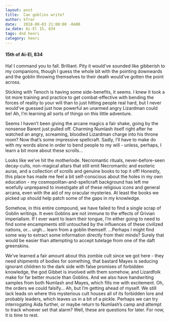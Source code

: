```yaml
---
layout: post
title:  Can goblins write?
author: kfrar
date:   2018-08-03 21:00:00 -0400
iw_date: Ai-El 15, 834
tags: dnd henri
category: henri
---
```


#### 15th of Ai-El, 834

Ha! I command you to fall. Brilliant. Pity it would’ve sounded like gibberish
to my companions, though I guess the whole bit with the pointing downwards and
the goblin throwing themselves to their death would’ve gotten the point across.

Sticking with Tenoch is having some side-benefits, it seems. I knew it took a
lot more training and practice to get combat-effective with bending the forces
of reality to your will than to just hitting people real hard, but I never
would’ve guessed just how powerful an unarmed angry Lizardman could be! Ah, I’m
learning all sorts of things on this little adventure.

Seems I haven’t been giving the arcane magics a fair shake, going by the
nonsense Barent just pulled off. Charming Numlash itself right after he watched
an angry, screaming, bloodied Lizardman charge into his throne room? Now that’s
some impressive spellcraft. Sadly, I’ll have to make do with my words alone in
order to bend people to my will - unless, perhaps, I learn a bit more about
these scrolls…

Looks like we’ve hit the motherlode. Necromantic rituals, never-before-seen
decay-cults, non-magical altars that still emit Necromantic and esoteric
auras, and a collection of scrolls and genuine books to top it off! Honestly,
this place has made me feel a bit self-conscious about the holes in my own
education - my cosmopolitan-and-spellcraft background has left me woefully
unprepared to investigate all of these religious icons and general arcana, even
with the aid of my oracular mysteries. At least the books we picked up should
help patch some of the gaps in my knowledge.

Somehow, in this entire compound, we have failed to find a single scrap of
Goblin writings. It even Goblins are not immune to the effects of Grivian
imperialism. If I ever want to learn their tongue, I’m either going to need to
find some encampments still untouched by the influences of these civilized
nations, or… urgh… learn from a goblin themself. ...Perhaps  I might find some
way to extract some information directly from their minds? Surely that would be
easier than attempting to accept tutelage from one of the daft greenskins.

We’ve learned a fair amount about this zombie cult since we got here - they
need shipments of bodies for something, that bastard Mayes is seducing ignorant
children to the dark side with false promises of forbidden knowledge, the god
Gibbet is involved with them somehow, and Lizardfolk make for far better muscle
than Goblins. And we also have handwriting samples from both Numlash and Mayes,
which fills me with excitement. Oh, the orders we could falsify… Ah, but I’m
getting ahead of myself. We still lack leads on where this mysterious cult
houses all of its forbidden lore and probably leaders, which leaves us in a bit
of a pickle. Perhaps we can try interrogating Aida further, or maybe return to
Numlash’s camp and attempt to track whoever set that alarm? Well, these are
questions for later. For now, it is time to rest.
